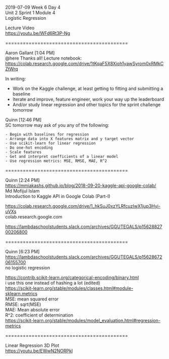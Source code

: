 
2019-07-09 Week 6 Day 4  
Unit 2 Sprint 1 Module 4  
Logistic Regression  

Lecture Video  
https://youtu.be/WFd6Rt3P-Ng   

==========================================

Aaron Gallant [1:04 PM]  
@here Thanks all! Lecture notebook:   
https://colab.research.google.com/drive/1tKqaF5X8Xioh1yawSyrom0xRMkCZtWrq  

In writing:  
- Work on the Kaggle challenge, at least getting to fitting and submitting a baseline  
- Iterate and improve, feature engineer, work your way up the leaderboard  
- And/or study linear regression and other topics for the sprint challenge tomorrow  

Quinn [12:46 PM]  
SC tomorrow may ask of you any of the following:  

```- Do train/test split
- Begin with baselines for regression
- Arrange data into X features matrix and y target vector
- Use scikit-learn for linear regression
- Do one-hot encoding
- Scale features
- Get and interpret coefficients of a linear model
- Use regression metrics: MSE, RMSE, MAE, R^2  
```
==========================================

Quinn [2:24 PM]  
https://mmiakashs.github.io/blog/2018-09-20-kaggle-api-google-colab/  
Md Mofijul Islam  
Introduction to Kaggle API in Google Colab (Part-I)  

https://colab.research.google.com/drive/1_hkSuJ0xzYLRfcuzIwX1jup3Hyi-uVXs  
colab.research.google.com  

https://lambdaschoolstudents.slack.com/archives/GGUTEGALS/p1562882700206800

==========================================

Quinn [6:23 PM]  
https://lambdaschoolstudents.slack.com/archives/GGUTEGALS/p1562867206155700  
no logistic regression

https://contrib.scikit-learn.org/categorical-encoding/binary.html   
i use this one instead of hashing a lot (edited)   
https://scikit-learn.org/stable/modules/classes.html#module-sklearn.metrics  
MSE: mean squared error  
RMSE: sqrt(MSE)  
MAE: Mean absolute error   
R^2: coefficient of determination  
https://scikit-learn.org/stable/modules/model_evaluation.html#regression-metrics  

==========================================

Linear Regression 3D Plot  
https://youtu.be/EWwN2NORPkI
